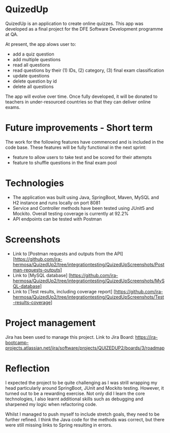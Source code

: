 # QuizedUp

QuizedUp is an application to create online quizzes. This app was developed as a final project for the DFE Software Development programme at QA.

At present, the app alows user to:
- add a quiz question
- add multiple questions
- read all questions
- read questions by their (1) IDs, (2) category, (3) final exam classification
- update questions
- delete question by id
- delete all questions

The app will evolve over time. Once fully developed, it will be donated to teachers in under-resourced countries so that they can deliver online exams.

# Future improvements - Short term
The work for the following features have commenced and is included in the code base. These features will be fully functional in the next sprint:
- feature to allow users to take test and be scored for their attempts
- feature to shuffle questions in the final exam pool

# Technologies
- The application was built using Java, SpringBoot, Maven, MySQL and H2 instance and runs locally on port 8081
- Service and Controller methods have been tested using JUnit5 and Mockito. Overall testing coverage is currently at 92.2%
- API endpoints can be tested with Postman

# Screenshots
- Link to [Postman requests and outputs from the API] [https://github.com/ira-hermosa/QuizedUp2/tree/integrationtesting/QuizedUpScreenshots/Postman-requests-outputs]
- Link to [MySQL database] [https://github.com/ira-hermosa/QuizedUp2/tree/integrationtesting/QuizedUpScreenshots/MySQL-database]
- Link to [Test results, including coverage report] [https://github.com/ira-hermosa/QuizedUp2/tree/integrationtesting/QuizedUpScreenshots/Test-results-coverage]

# Project management
Jira has been used to manage this project. Link to Jira Board: https://ira-bootcamp-projects.atlassian.net/jira/software/projects/QUIZEDUP2/boards/3/roadmap

# Reflection
I expected the project to be quite challenging as I was strill wrapping my head particularly around SpringBoot, JUnit and Mockito testing. However, it turned out to be a rewarding exercise. Not only did I learn the core technologies, I also learnt additional skills such as debugging and sharpened my logic when refactoring code.

Whilst I managed to push myself to include stretch goals, they need to be further refined. I think the Java code for the methods was correct, but there were still missing links to Spring resulting in errors.



